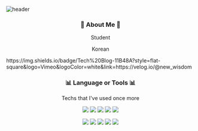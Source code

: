 ![header](https://capsule-render.vercel.app/api?type=wave&color=gradient&height=300&section=header&text=JUNGHOONOH&fontSize=90)


<h3 align = "center"> 🏫 About Me 🏫 </h3>
<p align = "center"> Student </p>
<p align = "center"> Korean </p>
https://img.shields.io/badge/Tech%20Blog-11B48A?style=flat-square&logo=Vimeo&logoColor=white&link=https://velog.io/@new_wisdom


<h3 align = "center">📊 Language or Tools 📊 </h3>

<p align = "center"> Techs that I've used once more </p>
<p align = "center">
  <p align = "center">
    <img src="https://img.shields.io/badge/Keras-D00000?style=flat-square&logo=Keras&logoColor=white"/>
    <img src="https://img.shields.io/badge/TensorFlow-FF6F00?style=flat-square&logo=TensorFlow&logoColor=white"/>
    <img src="https://img.shields.io/badge/OpenCV-5C3EE8?style=flat-square&logo=OpenCV&logoColor=white"/>
    <img src="https://img.shields.io/badge/Flask-000000?style=flat-square&logo=Flask&logoColor=white"/>
    <img src="https://img.shields.io/badge/Laravel-FF2D20?style=flat-square&logo=Laravel&logoColor=white"/>
  </p> 
  <p align = "center">
    <img src="https://img.shields.io/badge/TailwindCSS-38B2AC?style=flat-square&logo=TailwindCSS&logoColor=white"/>
    <img src="https://img.shields.io/badge/CSS3-1572B6?style=flat-square&logo=CSS3&logoColor=white"/>
    <img src="https://img.shields.io/badge/Python3-3766AB?style=flat-square&logo=Python&logoColor=white"/>
    <img src="https://img.shields.io/badge/Vue.js-4FCO8D?style=flat-square&logo=Vue.js&logoColor=white"/>
    <img src="https://img.shields.io/badge/React-61DAFB?style=flat-square&logo=React&logoColor=white"/>                                                                     </p>                                   
</p>
